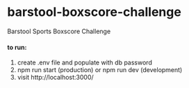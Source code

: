 # barstool-boxscore-challenge

Barstool Sports Boxscore Challenge

#### to run:

1. create .env file and populate with db password
2. npm run start (production) or npm run dev (development)
3. visit http://localhost:3000/
